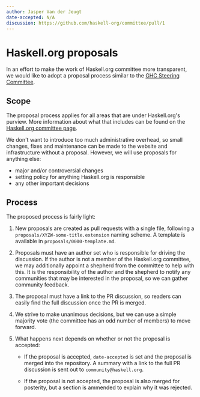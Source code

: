 ```yaml
---
author: Jasper Van der Jeugt
date-accepted: N/A
discussion: https://github.com/haskell-org/committee/pull/1
---
```


# Haskell.org proposals

In an effort to make the work of Haskell.org committee more transparent, we
would like to adopt a proposal process similar to the [GHC Steering Committee].

[GHC Steering Committee]: https://github.com/ghc-proposals/ghc-proposals

## Scope

The proposal process applies for all areas that are under Haskell.org's purview.
More information about what that includes can be found on the
[Haskell.org committee page].

[Haskell.org committee page]: https://www.haskell.org/haskell-org-committee/

We don't want to introduce too much administrative overhead, so small changes,
fixes and maintenance can be made to the website and infrastructure without a
proposal.  However, we will use proposals for anything else:

 -  major and/or controversial changes
 -  setting policy for anything Haskell.org is responsible
 -  any other important decisions

## Process

The proposed process is fairly light:

1.  New proposals are created as pull requests with a single file, following
    a `proposals/XYZW-some-title.extension` naming scheme.  A template is
    available in `proposals/0000-template.md`.

2.  Proposals must have an author set who is responsible for driving the
    discussion.  If the author is not a member of the Haskell.org committee,
    we may additionally appoint a shepherd from the committee to help with this.
    It is the responsibility of the author and the shepherd to notify any
    communities that may be interested in the proposal, so we can gather
    community feedback.

3.  The proposal must have a link to the PR discussion, so readers can easily
    find the full discussion once the PR is merged.

4.  We strive to make unanimous decisions, but we can use a simple majority
    vote (the committee has an odd number of members) to move forward.

5.  What happens next depends on whether or not the proposal is accepted:

     -  If the proposal is accepted, `date-accepted` is set and the proposal is
        merged into the repository.  A summary with a link to the full PR
        discussion is sent out to `community@haskell.org`.

     -  If the proposal is not accepted, the proposal is also merged for
        posterity, but a section is ammended to explain why it was rejected.
